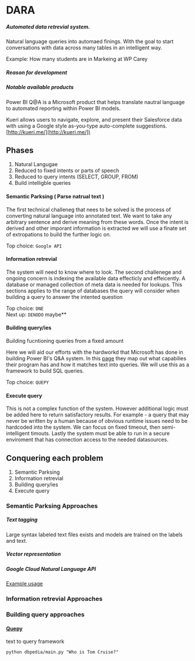 # DARA

##### Automated data retrevial system.
Natural language queries into automaed finings. With the goal to start conversations with data across many tables in an intelligent way. 

Example: How many students are in Markeing at WP Carey

##### Reason for development

##### Notable available products

Power BI Q@A is a Microsoft product that helps translate nautral language to automated reporting within Power BI models.

Kueri allows users to navigate, explore, and present their Salesforce data with using a Google style as-you-type auto-complete suggestions. [http://kueri.me/](http://kueri.me/])

## Phases 


1. Natural Langugae 
2. Reduced to fixed intents or parts of speech
3. Reduced to query intents (SELECT, GROUP, FROM)
4. Build intelligble queries

#### Semantic Parksing ( Parse natrual text )

The first technical challeneg that nees to be solved is the process of converting natural language into annotated text. We want to take any arbitrary sentence and derive meaning from these words. Once the intent is derived and other imporant information is extracted we will use a finate set of extropations to build the further logic on. 

Top choice: `Google API`

#### Information retrevial

The system will need to know where to look. The second challenege and ongoing concern is indexing the available data effecticly and effeicently. A database or managed collection of meta data is needed for lookups. This sections applies to the range of databases the query will consider when building a query to answer the intented question

Top choice: `DNE`  
Next up:	`DENODO` maybe**


#### Building query/ies

Building fucntioning queries from a fixed amount 

Here we will aid our efforts with the hardworkd that Microsoft has done in building Power BI's Q&A system. In this [page](https://powerbi.microsoft.com/en-us/documentation/powerbi-service-q-and-a-tips/) they map out what capabilies their program has and how it matches text into queries. We will use this as a framework to build SQL queries. 

Top choice: `QUEPY`

#### Execute query

This is not a complex function of the system. However additional logic must be added here to return satisfactory results. For example - a query that may never be written by a human because of obvious runtime issues need to be hardcoded into the system. We can focus on fixed timeout, then semi-intelligent timouts. Lastly the system must be able to run in a secure enviroment that has connection access to the needed datasources. 


## Conquering each problem

1. Semantic Parksing
2. Information retrevial
3. Building query/ies
4. Execute query


### Semantic Parksing Approaches


##### Text tagging 

Large syntax labeled text files exists and models are trained on the labels and text. 

##### Vector representation

##### Google Cloud Natural Language API

[Example usage](https://cloud.google.com/blog/big-data/2016/07/using-the-cloud-natural-language-api-to-analyze-harry-potter-and-the-new-york-times)

### Information retrevial Approaches



### Building query approaches

#### [ Quepy ](http://quepy.readthedocs.io/en/latest/tutorial.html) 
text to query framework


`python dbpedia/main.py "Who is Tom Cruise?"`

